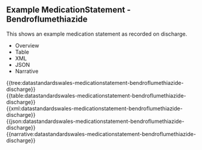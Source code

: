 <div class="warning"><span class="ClinicalWarn"></span></div>

## Example MedicationStatement - Bendroflumethiazide
This shows an example medication statement as recorded on discharge.

<div class="tab-wrap">
  <ul class="tab-head">
    <li class="tablink" onclick="openCity(this,'tabtree')" data-target="tabtree">
      Overview
    </li>
    <li class="tablink" onclick="openCity(this,'tabtable')" data-target="tabtable">
      Table
    </li>
    <li class="tablink tab-active" onclick="openCity(this,'tabxml')" data-target="tabxml">
      XML
    </li>    
    <li class="tablink" onclick="openCity(this,'tabjson')" data-target="tabjson">
      JSON
    </li>    
    <li class="tablink" onclick="openCity(this,'tabnarrative')" data-target="tabnarrative">
      Narrative
    </li>
  </ul>
  <div class="tab-main">
    <div id="tabtree" class="tabcontent">
      {{tree:datastandardswales-medicationstatement-bendroflumethiazide-discharge}}
    </div>
    <div id="tabtable" class="tabcontent">
      {{table:datastandardswales-medicationstatement-bendroflumethiazide-discharge}}
    </div>       
    <div id="tabxml" class="tabcontent active">      
      {{xml:datastandardswales-medicationstatement-bendroflumethiazide-discharge}}
    </div>
    <div id="tabjson" class="tabcontent">
      {{json:datastandardswales-medicationstatement-bendroflumethiazide-discharge}}
    </div>       
    <div id="tabnarrative" class="tabcontent">
      {{narrative:datastandardswales-medicationstatement-bendroflumethiazide-discharge}}
    </div>  
  </div>
</div>